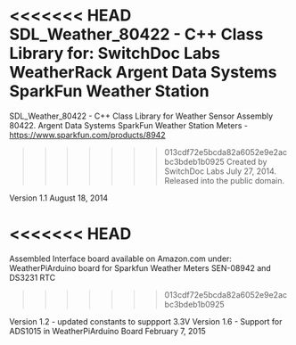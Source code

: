 
<<<<<<< HEAD
  SDL_Weather_80422 - C++ Class Library for: 
  SwitchDoc Labs WeatherRack
  Argent Data Systems
  SparkFun Weather Station 
=======
  SDL_Weather_80422 - C++ Class Library for Weather Sensor Assembly 80422.
  Argent Data Systems
  SparkFun Weather Station Meters - https://www.sparkfun.com/products/8942
>>>>>>> 013cdf72e5bcda82a6052e9e2acbc3bdeb1b0925
  Created by SwitchDoc Labs July 27, 2014.
  Released into the public domain.

  Version 1.1
  August 18, 2014
  
<<<<<<< HEAD
=======
  Assembled Interface board available on Amazon.com under:
  WeatherPiArduino board for Sparkfun Weather Meters SEN-08942 and DS3231 RTC
>>>>>>> 013cdf72e5bcda82a6052e9e2acbc3bdeb1b0925

  Version 1.2 - updated constants to suppport 3.3V
  Version 1.6 - Support for ADS1015 in WeatherPiArduino Board February 7, 2015

  

